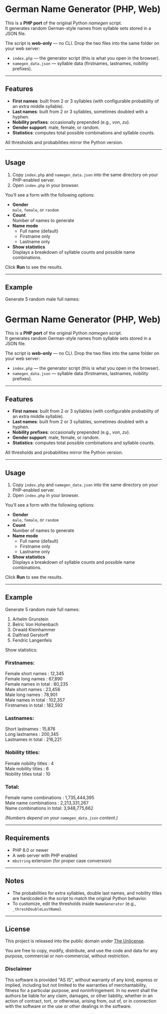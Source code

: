 # German Name Generator (PHP, Web)

This is a **PHP port** of the original Python *namegen* script.  
It generates random German-style names from syllable sets stored in a JSON file.  

The script is **web-only** — no CLI. Drop the two files into the same folder on your web server:

- `index.php` — the generator script (this is what you open in the browser).
- `namegen_data.json` — syllable data (firstnames, lastnames, nobility prefixes).

---

## Features

- **First names**: built from 2 or 3 syllables (with configurable probability of an extra middle syllable).
- **Last names**: built from 2 or 3 syllables, sometimes doubled with a hyphen.
- **Nobility prefixes**: occasionally prepended (e.g., *von*, *zu*).
- **Gender support**: male, female, or random.
- **Statistics**: computes total possible combinations and syllable counts.

All thresholds and probabilities mirror the Python version.

---

## Usage

1. Copy `index.php` and `namegen_data.json` into the same directory on your PHP-enabled server.
2. Open `index.php` in your browser.

You’ll see a form with the following options:

- **Gender**  
  `male`, `female`, or `random`
- **Count**  
  Number of names to generate
- **Name mode**  
  - Full name (default)  
  - Firstname only  
  - Lastname only
- **Show statistics**  
  Displays a breakdown of syllable counts and possible name combinations.

Click **Run** to see the results.

---

## Example

Generate 5 random male full names:

# German Name Generator (PHP, Web)

This is a **PHP port** of the original Python *namegen* script.  
It generates random German-style names from syllable sets stored in a JSON file.  

The script is **web-only** — no CLI. Drop the two files into the same folder on your web server:

- `index.php` — the generator script (this is what you open in the browser).
- `namegen_data.json` — syllable data (firstnames, lastnames, nobility prefixes).

---

## Features

- **First names**: built from 2 or 3 syllables (with configurable probability of an extra middle syllable).
- **Last names**: built from 2 or 3 syllables, sometimes doubled with a hyphen.
- **Nobility prefixes**: occasionally prepended (e.g., *von*, *zu*).
- **Gender support**: male, female, or random.
- **Statistics**: computes total possible combinations and syllable counts.

All thresholds and probabilities mirror the Python version.

---

## Usage

1. Copy `index.php` and `namegen_data.json` into the same directory on your PHP-enabled server.
2. Open `index.php` in your browser.

You’ll see a form with the following options:

- **Gender**  
  `male`, `female`, or `random`
- **Count**  
  Number of names to generate
- **Name mode**  
  - Full name (default)  
  - Firstname only  
  - Lastname only
- **Show statistics**  
  Displays a breakdown of syllable counts and possible name combinations.

Click **Run** to see the results.

---

## Example

Generate 5 random male full names:

1. Arhelm Grunstein
2. Belric Von Hohenbach
3. Orwald Kleinhammer
4. Dalfried Gerstorff
5. Fendric Langenfels

Show statistics:

### Firstnames:  
Female short names : 12,345  
Female long names : 67,890  
Female names in total : 80,235  
Male short names : 23,456  
Male long names : 78,901  
Male names in total : 102,357  
Firstnames in total : 182,592  

### Lastnames:
Short lastnames : 15,876  
Long lastnames : 200,345  
Lastnames in total : 216,221  

### Nobility titles:
Female nobility titles : 4  
Male nobility titles : 6  
Nobility titles total : 10  

### Total:
Female name combinations : 1,735,444,395  
Male name combinations : 2,213,331,267  
Name combinations in total: 3,948,775,662  


*(Numbers depend on your `namegen_data.json` content.)*

---

## Requirements

- PHP 8.0 or newer
- A web server with PHP enabled
- `mbstring` extension (for proper case conversion)

---

## Notes

- The probabilities for extra syllables, double last names, and nobility titles are hardcoded in the script to match the original Python behavior.
- To customize, edit the thresholds inside `NameGenerator` (e.g., `_threshDoubleLastName`).

---

## License

This project is released into the public domain under [The Unlicense](https://unlicense.org/).

You are free to copy, modify, distribute, and use the code and data for any purpose, commercial or non-commercial, without restriction.  

### Disclaimer
This software is provided "AS IS", without warranty of any kind, express or implied, including but not limited to the warranties of merchantability, fitness for a particular purpose, and noninfringement. In no event shall the authors be liable for any claim, damages, or other liability, whether in an action of contract, tort, or otherwise, arising from, out of, or in connection with the software or the use or other dealings in the software.